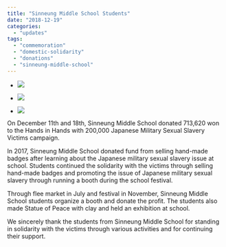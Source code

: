 ```yaml
---
title: "Sinneung Middle School Students"
date: "2018-12-19"
categories: 
  - "updates"
tags: 
  - "commemoration"
  - "domestic-solidarity"
  - "donations"
  - "sinneung-middle-school"
---
```


- ![](http://womenandwar.net/kr/wp-content/uploads/2018/12/nanumjangteo7wol-1-1024x683.jpg)
    
- ![](http://womenandwar.net/kr/wp-content/uploads/2018/12/chukjewianbukilimbaeji-jeonsi-1-1024x768.jpg)
    
- ![](http://womenandwar.net/kr/wp-content/uploads/2018/12/sonyeosang-jeonsi12wol-1.jpg)
    

On December 11th and 18th, Sinneung Middle School donated 713,620 won to the Hands in Hands with 200,000 Japanese Military Sexual Slavery Victims campaign.

In 2017, Sinneung Middle School donated fund from selling hand-made badges after learning about the Japanese military sexual slavery issue at school. Students continued the solidarity with the victims through selling hand-made badges and promoting the issue of Japanese military sexual slavery through running a booth during the school festival.

Through flee market in July and festival in November, Sinneung Middle School students organize a booth and donate the profit. The students also made Statue of Peace with clay and held an exhibition at school.

We sincerely thank the students from Sinneung Middle School for standing in solidarity with the victims through various activities and for continuing their support.
